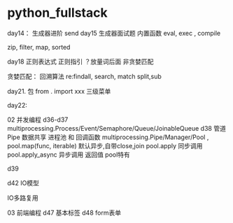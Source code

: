 # python_fullstack
day14： 生成器进阶 send
day15 生成器面试题  内置函数
eval, exec , compile

zip, filter, map, sorted


day18 正则表达式
正则指引
？放量词后面 非贪婪匹配

贪婪匹配： 回溯算法
re:findall, search, match
split,sub 

day21. 包 from . import xxx
三级菜单

day22:


02 并发编程
d36-d37 multiprocessing.Process/Event/Semaphore/Queue/JoinableQueue
d38  管道Pipe 数据共享 进程池 和 回调函数
multiprocessing.Pipe/Manager/Pool  , 
pool.map(func, iterable) 默认异步,自带close,join
pool.apply 同步调用
pool.apply_async  异步调用
返回值  pool特有

d39 


d42 IO模型

IO多路复用



03 前端编程
d47 基本标签 
d48 form表单
